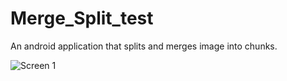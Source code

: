 # Merge_Split_test
 
An android application that splits and merges image into chunks.

![Screen 1](/ScreenShots/Screen_1)
